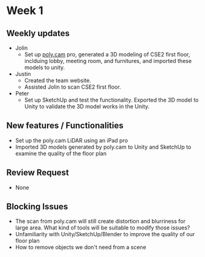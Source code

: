 # Week 1

## Weekly updates
- Jolin
    - Set up [poly.cam](https://poly.cam) pro, generated a 3D modeling of CSE2 first floor, inclduing lobby, meeting room, and furnitures, and imported these models to unity.
- Justin
    - Created the team website.
    - Assisted Jolin to scan CSE2 first floor.
- Peter
    - Set up SketchUp and test the functionality. Exported the 3D model to Unity to validate the 3D model works in the Unity. 
## New features / Functionalities
- Set up the poly.cam LiDAR using an iPad pro
- Imported 3D models generated by poly.cam to Unity and SketchUp to examine  the quality of the floor plan
## Review Request
- None
## Blocking Issues
- The scan from poly.cam will still create distortion and blurriness for large area. What kind of tools will be suitable to modify those issues?
- Unfamiliarity with Unity/SketchUp/Blender to improve the quality of our floor plan
- How to remove objects we don't need from a scene
